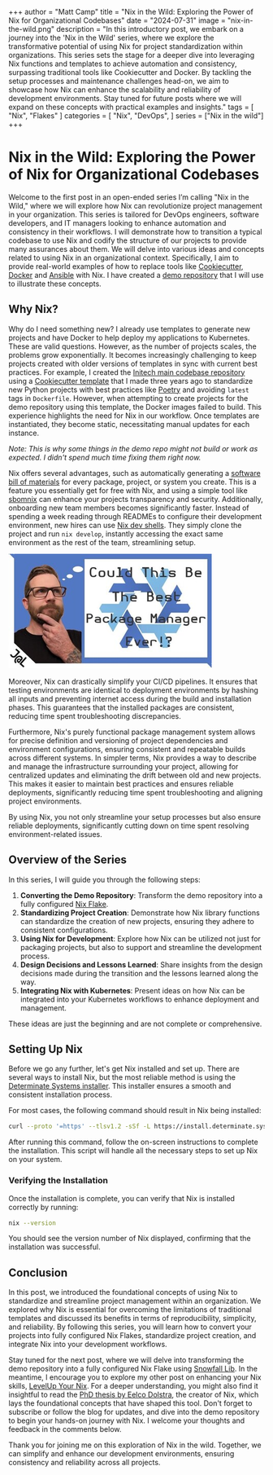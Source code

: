 +++
author = "Matt Camp"
title = "Nix in the Wild: Exploring the Power of Nix for Organizational Codebases"
date = "2024-07-31"
image = "nix-in-the-wild.png"
description = "In this introductory post, we embark on a journey into the 'Nix in the Wild' series, where we explore the transformative potential of using Nix for project standardization within organizations. This series sets the stage for a deeper dive into leveraging Nix functions and templates to achieve automation and consistency, surpassing traditional tools like Cookiecutter and Docker. By tackling the setup processes and maintenance challenges head-on, we aim to showcase how Nix can enhance the scalability and reliability of development environments. Stay tuned for future posts where we will expand on these concepts with practical examples and insights."
tags = [
    "Nix",
    "Flakes"
]
categories = [
    "Nix",
    "DevOps",
]
series = ["Nix in the wild"]
+++

# Nix in the Wild: Exploring the Power of Nix for Organizational Codebases

Welcome to the first post in an open-ended series I’m calling "Nix in the Wild," where we will explore how Nix can
revolutionize project management in your organization. This series is tailored for DevOps engineers, software
developers, and IT managers looking to enhance automation and consistency in their workflows. I will demonstrate
how to transition a typical codebase to use Nix and codify the structure of our projects to provide many assurances
about them. We will delve into various ideas and concepts related to using Nix in an organizational context.
Specifically, I aim to provide real-world examples of how to replace tools like [Cookiecutter](https://www.cookiecutter.io/), [Docker](https://www.docker.com/)
and [Ansible](https://github.com/ansible/ansible) with Nix. I have created a
[demo repository](https://gitlab.com/initech-project/main-codebase) that I will use to illustrate these concepts.

## Why Nix?

Why do I need something new? I already use templates to generate new projects and have Docker to help deploy my
applications to Kubernetes. These are valid questions. However, as the number of projects scales, the problems
grow exponentially. It becomes increasingly challenging to keep projects created with older versions of templates in
sync with current best practices. For example, I created the [Initech main codebase repository](https://gitlab.com/initech-project/main-codebase)
using a [Cookiecutter template](https://gitlab.com/usmcamp0811/cronus) that I made three years ago to standardize new Python
projects with best practices like [Poetry](https://python-poetry.org/) and avoiding `latest` tags in `Dockerfile`.
However, when attempting to create projects for the demo repository using this template, the Docker images failed to build.
This experience highlights the need for Nix in our workflow. Once templates are instantiated, they become static,
necessitating manual updates for each instance.

_Note: This is why some things in the demo repo might not build or work as expected. I didn't spend much time fixing them right now._

Nix offers several advantages, such as automatically generating a [software bill of materials](https://www.cisa.gov/sbom)
for every package, project, or system you create. This is a feature you essentially get for free with Nix,
and using a simple tool like [sbomnix](https://github.com/tiiuae/sbomnix) can enhance your projects transparency and security.
Additionally, onboarding new team members becomes significantly faster. Instead of spending a week reading through READMEs
to configure their development environment, new hires can use [Nix dev shells](https://nixos.wiki/wiki/Development_environment_with_nix-shell).
They simply clone the project and run `nix develop`, instantly accessing the exact same environment as the rest of
the team, streamlining setup.

![](maxresdefault.jpg)

Moreover, Nix can drastically simplify your CI/CD pipelines. It ensures that testing environments are identical to
deployment environments by hashing all inputs and preventing internet access during the build and installation phases.
This guarantees that the installed packages are consistent, reducing time spent troubleshooting discrepancies.

Furthermore, Nix's purely functional package management system allows for precise definition and versioning of project
dependencies and environment configurations, ensuring consistent and repeatable builds across different systems.
In simpler terms, Nix provides a way to describe and manage the infrastructure surrounding your project, allowing
for centralized updates and eliminating the drift between old and new projects. This makes it easier to maintain
best practices and ensures reliable deployments, significantly reducing time spent troubleshooting and aligning
project environments.

By using Nix, you not only streamline your setup processes but also ensure reliable deployments, significantly cutting
down on time spent resolving environment-related issues.

## Overview of the Series

In this series, I will guide you through the following steps:

1. **Converting the Demo Repository**: Transform the demo repository into a fully configured [Nix Flake](https://nixos.wiki/wiki/Flakes).
2. **Standardizing Project Creation**: Demonstrate how Nix library functions can standardize the creation of new projects, ensuring they adhere to consistent configurations.
3. **Using Nix for Development**: Explore how Nix can be utilized not just for packaging projects, but also to support and streamline the development process.
4. **Design Decisions and Lessons Learned**: Share insights from the design decisions made during the transition and the lessons learned along the way.
5. **Integrating Nix with Kubernetes**: Present ideas on how Nix can be integrated into your Kubernetes workflows to enhance deployment and management.

These ideas are just the beginning and are not complete or comprehensive.

## Setting Up Nix

Before we go any further, let's get Nix installed and set up. There are several ways to install Nix, but the most
reliable method is using the [Determinate Systems installer](https://github.com/DeterminateSystems/nix-installer). This
installer ensures a smooth and consistent installation process.

For most cases, the following command should result in Nix being installed:

```bash
curl --proto '=https' --tlsv1.2 -sSf -L https://install.determinate.systems/nix | sh -s -- install
```

After running this command, follow the on-screen instructions to complete the installation. This script will handle
all the necessary steps to set up Nix on your system.

### Verifying the Installation

Once the installation is complete, you can verify that Nix is installed correctly by running:

```bash
nix --version
```

You should see the version number of Nix displayed, confirming that the installation was successful.

## Conclusion

In this post, we introduced the foundational concepts of using Nix to standardize and streamline project management
within an organization. We explored why Nix is essential for overcoming the limitations of traditional templates and
discussed its benefits in terms of reproducibility, simplicity, and reliability. By following this series, you will
learn how to convert your projects into fully configured Nix Flakes, standardize project creation, and integrate Nix
into your development workflows.

Stay tuned for the next post, where we will delve into transforming the demo repository into a fully configured Nix Flake using
[Snowfall Lib](https://snowfall.org/guides/lib/quickstart/). In the meantime, I encourage you to explore my other post on
enhancing your Nix skills, [LevelUp Your Nix](https://blog.aiexcalibur.com/p/level-up-your-nix/). For a deeper understanding,
you might also find it insightful to read the [PhD thesis by Eelco Dolstra](https://edolstra.github.io/pubs/phd-thesis.pdf),
the creator of Nix, which lays the foundational concepts that have shaped this tool. Don't forget to subscribe or follow the
blog for updates, and dive into the demo repository to begin your hands-on journey with Nix. I welcome your thoughts and
feedback in the comments below.

Thank you for joining me on this exploration of Nix in the wild. Together, we can simplify and enhance our development
environments, ensuring consistency and reliability across all projects.
